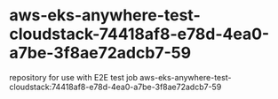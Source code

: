 # aws-eks-anywhere-test-cloudstack-74418af8-e78d-4ea0-a7be-3f8ae72adcb7-59
repository for use with E2E test job aws-eks-anywhere-test-cloudstack:74418af8-e78d-4ea0-a7be-3f8ae72adcb7-59
